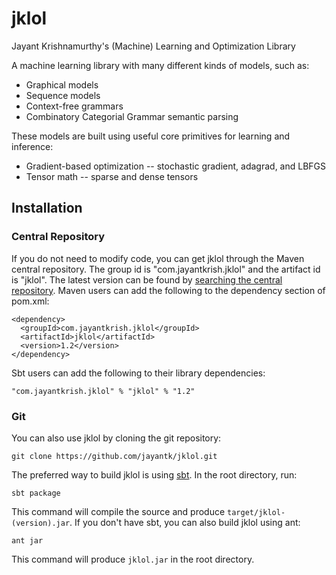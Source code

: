 # jklol
Jayant Krishnamurthy's (Machine) Learning and Optimization Library

A machine learning library with many different kinds of models, such as:

* Graphical models
* Sequence models
* Context-free grammars
* Combinatory Categorial Grammar semantic parsing 

These models are built using useful core primitives for learning and
inference:

* Gradient-based optimization -- stochastic gradient, adagrad, and LBFGS
* Tensor math -- sparse and dense tensors

## Installation

### Central Repository

If you do not need to modify code, you can get jklol through the Maven
central repository. The group id is "com.jayantkrish.jklol" and the
artifact id is "jklol". The latest version can be found by <a
href="https://search.maven.org/#search%7Cga%7C1%7Cg%3A%22com.jayantkrish.jklol%22%20AND%20a%3A%22jklol%22">searching
the central repository</a>. Maven users can add the following to the
dependency section of pom.xml:

    <dependency>
	  <groupId>com.jayantkrish.jklol</groupId>
      <artifactId>jklol</artifactId>
      <version>1.2</version>
	</dependency>

Sbt users can add the following to their library dependencies:

	"com.jayantkrish.jklol" % "jklol" % "1.2"

### Git 

You can also use jklol by cloning the git repository:

    git clone https://github.com/jayantk/jklol.git

The preferred way to build jklol is using <a
href="http://www.scala-sbt.org/">sbt</a>. In the root directory, run:

    sbt package

This command will compile the source and produce
`target/jklol-(version).jar`. If you don't have sbt, you can also build jklol using ant:

    ant jar

This command will produce `jklol.jar` in the root directory.
